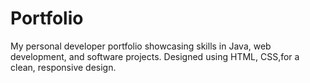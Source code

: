 # Portfolio
My personal developer portfolio showcasing skills in Java, web development, and software projects. Designed using HTML, CSS,for a clean, responsive design.
